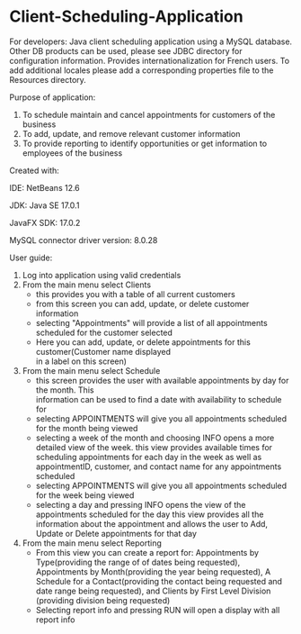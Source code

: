 # Client-Scheduling-Application

For developers:
Java client scheduling application using a MySQL database. Other DB products can be used, please see JDBC directory for configuration information.
Provides internationalization for French users. To add additional locales please add a corresponding properties file to the Resources directory.

Purpose of application: 
1. To schedule maintain and cancel appointments for customers of the business 
2. To add, update, and remove relevant customer information
3. To provide reporting to identify opportunities or get information to employees of the business

Created with:

IDE:
NetBeans 12.6

JDK:
Java SE 17.0.1

JavaFX SDK:
17.0.2

MySQL connector driver version:
8.0.28

User guide:
1. Log into application using valid credentials
2. From the main menu select Clients
	- this provides you with a table of all current customers
	- from this screen you can add, update, or delete customer information
	- selecting "Appointments" will provide a list of all appointments scheduled 
	  for the customer selected
	- Here you can add, update, or delete appointments for this customer(Customer name displayed 			 	
	  in a label on this screen)
3. From the main menu select Schedule
	- this screen provides the user with available appointments by day for the month. This  						
	  information can be used to find a date with availability to schedule for
	- selecting APPOINTMENTS will give you all appointments scheduled for the month being viewed
	- selecting a week of the month and choosing INFO opens a more detailed view of the week.
	  this view provides available times for scheduling appointments for each day in the week
	  as well as appointmentID, customer, and contact name for any appointments scheduled
	- selecting APPOINTMENTS will give you all appointments scheduled for the week being viewed
	- selecting a day and pressing INFO opens the view of the appointments scheduled for the day
	  this view provides all the information about the appointment and allows the user to Add,
	  Update or Delete appointments for that day
4. From the main menu select Reporting
	- From this view you can create a report for: Appointments by Type(providing the range of 
	  of dates being requested), Appointments by Month(providing the year being requested),
	  A Schedule for a Contact(providing the contact being requested and date range being 
	  requested), and Clients by First Level Division (providing division being requested)
	- Selecting report info and pressing RUN will open a display with all report info
  
  
